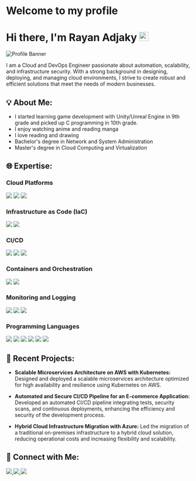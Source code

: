 # Welcome to my profile
# Hi there, I'm Rayan Adjaky <img src="https://media.giphy.com/media/hvRJCLFzcasrR4ia7z/giphy.gif" width="25px"></a>

![Profile Banner](https://user-images.githubusercontent.com/74038190/225813708-98b745f2-7d22-48cf-9150-083f1b00d6c9.gif)


I am a Cloud and DevOps Engineer passionate about automation, scalability, and infrastructure security. With a strong background in designing, deploying, and managing cloud environments, I strive to create robust and efficient solutions that meet the needs of modern businesses.

## 💡 About Me:
<ul>
  <li>I started learning game development with Unity/Unreal Engine in 9th grade and picked up C programming in 10th grade.</li>
  <li>I enjoy watching anime and reading manga</li>
  <li>I love reading and drawing</li>
  <li>Bachelor's degree in Network and System Administration</li>
  <li>Master's degree in Cloud Computing and Virtualization</li>
</ul>


## 🌐 Expertise:
### Cloud Platforms
<p align="left">
  <img src="https://img.shields.io/badge/AWS-%23FF9900.svg?style=for-the-badge&logo=amazon-aws&logoColor=white" />
  <img src="https://img.shields.io/badge/Azure-0078D4?style=for-the-badge&logo=microsoft-azure&logoColor=white" />
  <img src="https://img.shields.io/badge/GCP-4285F4?style=for-the-badge&logo=google-cloud&logoColor=white" />
</p>

### Infrastructure as Code (IaC)
<p align="left">
  <img src="https://img.shields.io/badge/Terraform-7B42BC?style=for-the-badge&logo=terraform&logoColor=white" />
  <img src="https://img.shields.io/badge/CloudFormation-FF9900?style=for-the-badge&logo=amazon-aws&logoColor=white" />
</p>

### CI/CD
<p align="left">
  <img src="https://img.shields.io/badge/Jenkins-D24939?style=for-the-badge&logo=jenkins&logoColor=white" />
  <img src="https://img.shields.io/badge/GitHub_Actions-2088FF?style=for-the-badge&logo=github-actions&logoColor=white" />
  <img src="https://img.shields.io/badge/GitLab_CI-FC6D26?style=for-the-badge&logo=gitlab&logoColor=white" />
</p>

### Containers and Orchestration
<p align="left">
  <img src="https://img.shields.io/badge/Docker-2496ED?style=for-the-badge&logo=docker&logoColor=white" />
  <img src="https://img.shields.io/badge/Kubernetes-326CE5?style=for-the-badge&logo=kubernetes&logoColor=white" />
</p>

### Monitoring and Logging
<p align="left">
  <img src="https://img.shields.io/badge/Prometheus-E6522C?style=for-the-badge&logo=prometheus&logoColor=white" />
  <img src="https://img.shields.io/badge/Grafana-F46800?style=for-the-badge&logo=grafana&logoColor=white" />
  <img src="https://img.shields.io/badge/ELK-005571?style=for-the-badge&logo=elastic&logoColor=white" />
</p>

### Programming Languages
<p align="left">
  <img src="https://img.shields.io/badge/Bash-4EAA25?style=for-the-badge&logo=gnu-bash&logoColor=white" />
  <img src="https://img.shields.io/badge/Python-3776AB?style=for-the-badge&logo=python&logoColor=white" />
  <img src="https://img.shields.io/badge/java-%23ED8B00.svg?style=for-the-badge&logo=openjdk&logoColor=white" />
  <img src="https://img.shields.io/badge/JavaScript-F7DF1E?style=for-the-badge&logo=javascript&logoColor=black" />
  <img src="https://img.shields.io/badge/css3-%231572B6.svg?style=for-the-badge&logo=css3&logoColor=white" />
  <img src="https://img.shields.io/badge/html5-%23E34F26.svg?style=for-the-badge&logo=html5&logoColor=white" />
</p>

## 🚀 Recent Projects:
- **Scalable Microservices Architecture on AWS with Kubernetes:**
  Designed and deployed a scalable microservices architecture optimized for high availability and resilience using Kubernetes on AWS.
  
- **Automated and Secure CI/CD Pipeline for an E-commerce Application:**
  Developed an automated CI/CD pipeline integrating tests, security scans, and continuous deployments, enhancing the efficiency and security of the development process.
  
- **Hybrid Cloud Infrastructure Migration with Azure:**
  Led the migration of a traditional on-premises infrastructure to a hybrid cloud solution, reducing operational costs and increasing flexibility and scalability.

## 🔗 Connect with Me:
<p align="left">
  <a href="https://www.linkedin.com/in/rayan-adjaky" target="_blank">
    <img src="https://img.shields.io/badge/LinkedIn-0077B5?style=for-the-badge&logo=linkedin&logoColor=white" />
  </a>
  <a href="https://twitter.com/rayan_adjaky" target="_blank">
    <img src="https://img.shields.io/badge/Twitter-1DA1F2?style=for-the-badge&logo=twitter&logoColor=white" />
  </a>
  <a href="https://rayanadjaky.com" target="_blank">
    <img src="https://img.shields.io/badge/Blog-21759B?style=for-the-badge&logo=wordpress&logoColor=white" />
  </a>
</p>
